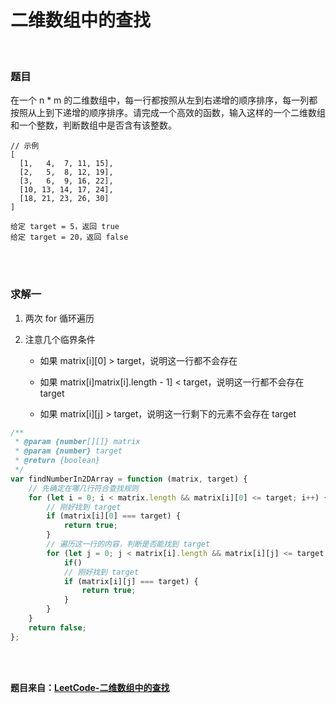 # 二维数组中的查找

</br>

### 题目

在一个 n \* m 的二维数组中，每一行都按照从左到右递增的顺序排序，每一列都按照从上到下递增的顺序排序。请完成一个高效的函数，输入这样的一个二维数组和一个整数，判断数组中是否含有该整数。

```
// 示例
[
  [1,   4,  7, 11, 15],
  [2,   5,  8, 12, 19],
  [3,   6,  9, 16, 22],
  [10, 13, 14, 17, 24],
  [18, 21, 23, 26, 30]
]

给定 target = 5，返回 true
给定 target = 20，返回 false
```

</br>
</br>

### 求解一

1. 两次 for 循环遍历

2. 注意几个临界条件

    - 如果 matrix[i][0] > target，说明这一行都不会存在

    - 如果 matrix[i]matrix[i].length - 1] < target，说明这一行都不会存在 target

    - 如果 matrix[i][j] > target，说明这一行剩下的元素不会存在 target

```javascript
/**
 * @param {number[][]} matrix
 * @param {number} target
 * @return {boolean}
 */
var findNumberIn2DArray = function (matrix, target) {
    // 先确定在哪几行符合查找规则
    for (let i = 0; i < matrix.length && matrix[i][0] <= target; i++) {
        // 刚好找到 target
        if (matrix[i][0] === target) {
            return true;
        }
        // 遍历这一行的内容，判断是否能找到 target
        for (let j = 0; j < matrix[i].length && matrix[i][j] <= target && target <= matrix[i][matrix[i].length - 1]; j++) {
            if()
            // 刚好找到 target
            if (matrix[i][j] === target) {
                return true;
            }
        }
    }
    return false;
};
```

</br>
</br>

**题目来自：[LeetCode-二维数组中的查找](https://leetcode-cn.com/problems/er-wei-shu-zu-zhong-de-cha-zhao-lcof/)**
